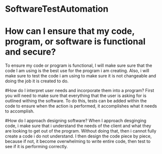 # SoftwareTestAutomation

# How can I ensure that my code, program, or software is functional and secure?
To ensure my code or program is functional, I will make sure sure that the code I am using is the best use for the program i am creating. Also, i will make sure to test the code i am using to make sure it is not changeable and doing the job it is created to do. 

#How do I interpret user needs and incorporate them into a program?
First you will need to make sure that everything that the user is asking for is outlined withing the software. To do this, tests can be added within the code to ensure when the action is performed, it accomplishes what it needs to accomplish. 

#How do I approach designing software?
When I approach desginging code, i make sure that i understand the needs of the client and what they are looking to get out of the program. Without doing that, then i cannot fully create a code i do not understand. I then design the code piece by piece, because if not, it become overwhelming to write entire code, then test to see if it is performing correctly. 

